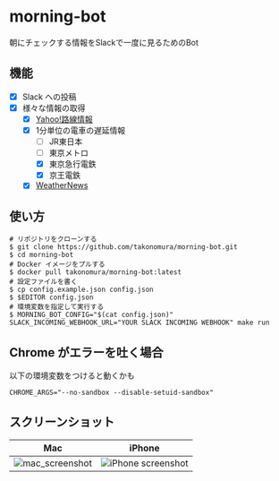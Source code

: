 # morning-bot

朝にチェックする情報をSlackで一度に見るためのBot

## 機能

- [x] Slack への投稿
- [x] 様々な情報の取得
  - [x] [Yahoo!路線情報](https://transit.yahoo.co.jp/traininfo/area/4/)
  - [x] 1分単位の電車の遅延情報
    - [ ] JR東日本
    - [ ] 東京メトロ
    - [x] 東京急行電鉄
    - [x] 京王電鉄
  - [x] [WeatherNews](https://weathernews.jp/onebox/35.64/139.70/temp=c)

## 使い方

```
# リポジトリをクローンする
$ git clone https://github.com/takonomura/morning-bot.git
$ cd morning-bot
# Docker イメージをプルする
$ docker pull takonomura/morning-bot:latest
# 設定ファイルを書く
$ cp config.example.json config.json
$ $EDITOR config.json
# 環境変数を指定して実行する
$ MORNING_BOT_CONFIG="$(cat config.json)" SLACK_INCOMING_WEBHOOK_URL="YOUR SLACK INCOMING WEBHOOK" make run
```

## Chrome がエラーを吐く場合

以下の環境変数をつけると動くかも

```
CHROME_ARGS="--no-sandbox --disable-setuid-sandbox"
```

## スクリーンショット

| Mac | iPhone |
| --- | ------ |
![mac_screenshot](https://user-images.githubusercontent.com/22152877/32360656-68d5ef8c-c09b-11e7-8d09-a9eb0cbd2376.png) | ![iPhone screenshot](https://user-images.githubusercontent.com/22152877/32360907-89c55564-c09d-11e7-93c2-79621c88c6fb.png)
